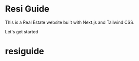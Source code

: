 # Resi Guide

This is a Real Estate website built with Next.js and Tailwind CSS.

Let's get started 
# resiguide
